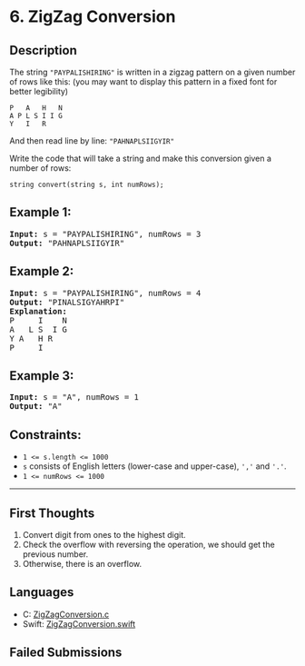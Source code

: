 # 6. ZigZag Conversion

## Description
The string `"PAYPALISHIRING"` is written in a zigzag pattern on a given number of rows like this: (you may want to display this pattern in a fixed font for better legibility)

```
P   A   H   N
A P L S I I G
Y   I   R
```

And then read line by line: `"PAHNAPLSIIGYIR"`

Write the code that will take a string and make this conversion given a number of rows:

`string convert(string s, int numRows);`

## Example 1:
<pre>
<b>Input:</b> s = "PAYPALISHIRING", numRows = 3
<b>Output:</b> "PAHNAPLSIIGYIR"
</pre>

## Example 2:
<pre>
<b>Input:</b> s = "PAYPALISHIRING", numRows = 4
<b>Output:</b> "PINALSIGYAHRPI"
<b>Explanation:</b>
P     I    N
A   L S  I G
Y A   H R
P     I
</pre>

## Example 3:
<pre>
<b>Input:</b> s = "A", numRows = 1
<b>Output:</b> "A"
</pre>

## Constraints:
- `1 <= s.length <= 1000`
- `s` consists of English letters (lower-case and upper-case), `','` and `'.'`.
- `1 <= numRows <= 1000`

---

## First Thoughts
1. Convert digit from ones to the highest digit.
2. Check the overflow with reversing the operation, we should get the previous number.
3. Otherwise, there is an overflow.

## Languages
- C: [ZigZagConversion.c](ZigZagConversion.c)
- Swift: [ZigZagConversion.swift](ZigZagConversion.swift)

## Failed Submissions
